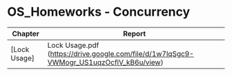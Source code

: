 # OS_Homeworks - Concurrency

Chapter | Report
--------|-------
[Lock Usage] | Lock Usage.pdf (https://drive.google.com/file/d/1w7lqSgc9-VWMogr_US1uqzOcflV_kB6u/view)
